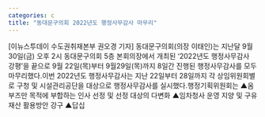 ```yaml
---
categories: c
title: "동대문구의회 2022년도 행정사무감사 마무리"
---
```

[이뉴스투데이 수도권취재본부 권오경 기자] 동대문구의회(의장 이태인)는 지난달 9월 30일(금) 오후 2시 동대문구의회 5층 본회의장에서 개최된 ‘2022년도 행정사무감사 강평’을 끝으로 9월 22일(목)부터 9월29일(목)까지 8일간 진행된 행정사무감사를 모두 마무리했다.이번 2022년도 행정사무감사는 지난 22일부터 28일까지 각 상임위원회별로 구청 및 시설관리공단을 대상으로 행정사무감사를 실시했다.행정기획위원회는 ▲옴부즈만 목적에 부합하는 인사 선정 및 선정 대상의 다변화 ▲임차청사 운영 지양 및 구유재산 활용방안 강구 ▲답십